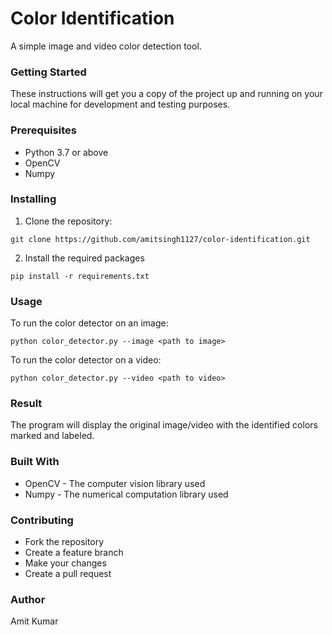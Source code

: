 # Color Identification
A simple image and video color detection tool.

### Getting Started
These instructions will get you a copy of the project up and running on your local machine for development and testing purposes.

### Prerequisites
- Python 3.7 or above
- OpenCV
- Numpy

### Installing
1. Clone the repository:
```
git clone https://github.com/amitsingh1127/color-identification.git
```

2. Install the required packages
```
pip install -r requirements.txt
```
### Usage
To run the color detector on an image:
```
python color_detector.py --image <path to image>
```
To run the color detector on a video:
```
python color_detector.py --video <path to video>
```
### Result
The program will display the original image/video with the identified colors marked and labeled.

### Built With
- OpenCV - The computer vision library used
- Numpy - The numerical computation library used

### Contributing
- Fork the repository
- Create a feature branch
- Make your changes
- Create a pull request

### Author
Amit Kumar
